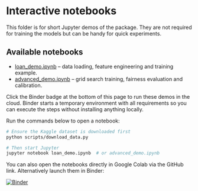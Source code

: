 
# Interactive notebooks

This folder is for short Jupyter demos of the package. They are not required
for training the models but can be handy for quick experiments.

## Available notebooks

- [loan_demo.ipynb](loan_demo.ipynb) – data loading, feature engineering
  and training example.
- [advanced_demo.ipynb](advanced_demo.ipynb) – grid search training,
  fairness evaluation and calibration.

Click the Binder badge at the bottom of this page to run these demos in the
cloud. Binder starts a temporary environment with all requirements so you can
execute the steps without installing anything locally.

Run the commands below to open a notebook:

```bash
# Ensure the Kaggle dataset is downloaded first
python scripts/download_data.py

# Then start Jupyter
jupyter notebook loan_demo.ipynb  # or advanced_demo.ipynb
```

You can also open the notebooks directly in Google Colab via the GitHub link.
Alternatively launch them in Binder:

[![Binder](https://mybinder.org/badge_logo.svg)](https://mybinder.org/v2/gh/IvanStarostin1984/ML_classification/HEAD?labpath=notebooks%2Floan_demo.ipynb)
